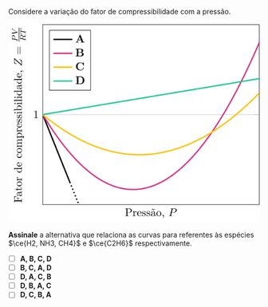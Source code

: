 Considere a variação do fator de compressibilidade com a pressão.

![Fator por pressão.](3B08-1P.svg)

**Assinale** a alternativa que relaciona as curvas para referentes às espécies $\ce{H2, NH3, CH4}$ e $\ce{C2H6}$ respectivamente.

- [ ] **A, B, C, D**
- [ ] **B, C, A, D**
- [ ] **D, A, C, B**
- [ ] **D, B, A, C**
- [ ] **D, C, B, A**
